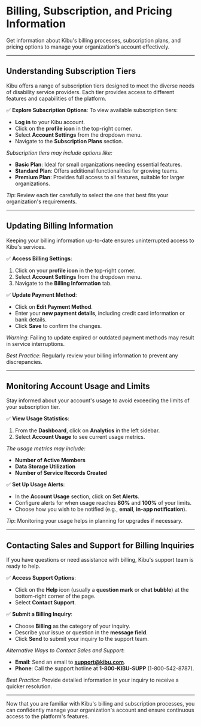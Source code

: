 # Billing, Subscription, and Pricing Information

Get information about Kibu's billing processes, subscription plans, and pricing options to manage your organization's account effectively.

---

## Understanding Subscription Tiers

Kibu offers a range of subscription tiers designed to meet the diverse needs of disability service providers. Each tier provides access to different features and capabilities of the platform.

✅ **Explore Subscription Options**: To view available subscription tiers:

- **Log in** to your Kibu account.
- Click on the **profile icon** in the top-right corner.
- Select **Account Settings** from the dropdown menu.
- Navigate to the **Subscription Plans** section.

*Subscription tiers may include options like:*

- **Basic Plan**: Ideal for small organizations needing essential features.
- **Standard Plan**: Offers additional functionalities for growing teams.
- **Premium Plan**: Provides full access to all features, suitable for larger organizations.

*Tip*: Review each tier carefully to select the one that best fits your organization's requirements.

---

## Updating Billing Information

Keeping your billing information up-to-date ensures uninterrupted access to Kibu's services.

✅ **Access Billing Settings**:

1. Click on your **profile icon** in the top-right corner.
2. Select **Account Settings** from the dropdown menu.
3. Navigate to the **Billing Information** tab.

✅ **Update Payment Method**:

- Click on **Edit Payment Method**.
- Enter your **new payment details**, including credit card information or bank details.
- Click **Save** to confirm the changes.

*Warning*: Failing to update expired or outdated payment methods may result in service interruptions.

*Best Practice*: Regularly review your billing information to prevent any discrepancies.

---

## Monitoring Account Usage and Limits

Stay informed about your account's usage to avoid exceeding the limits of your subscription tier.

✅ **View Usage Statistics**:

1. From the **Dashboard**, click on **Analytics** in the left sidebar.
2. Select **Account Usage** to see current usage metrics.

*The usage metrics may include:*

- **Number of Active Members**
- **Data Storage Utilization**
- **Number of Service Records Created**

✅ **Set Up Usage Alerts**:

- In the **Account Usage** section, click on **Set Alerts**.
- Configure alerts for when usage reaches **80%** and **100%** of your limits.
- Choose how you wish to be notified (e.g., **email**, **in-app notification**).

*Tip*: Monitoring your usage helps in planning for upgrades if necessary.

---

## Contacting Sales and Support for Billing Inquiries

If you have questions or need assistance with billing, Kibu's support team is ready to help.

✅ **Access Support Options**:

- Click on the **Help** icon (usually a **question mark** or **chat bubble**) at the bottom-right corner of the page.
- Select **Contact Support**.

✅ **Submit a Billing Inquiry**:

- Choose **Billing** as the category of your inquiry.
- Describe your issue or question in the **message field**.
- Click **Send** to submit your inquiry to the support team.

*Alternative Ways to Contact Sales and Support*:

- **Email**: Send an email to **support@kibu.com**.
- **Phone**: Call the support hotline at **1-800-KIBU-SUPP** (1-800-542-8787).

*Best Practice*: Provide detailed information in your inquiry to receive a quicker resolution.

---

Now that you are familiar with Kibu's billing and subscription processes, you can confidently manage your organization's account and ensure continuous access to the platform's features.